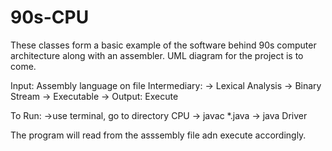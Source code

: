 # 90s-CPU
These classes form a basic example of the software behind 90s computer architecture along with an assembler.
UML diagram for the project is to come.

Input: Assembly language on file
Intermediary: -> Lexical Analysis -> Binary Stream -> Executable ->
Output: Execute 

To Run:
->use terminal, go to directory CPU
  -> javac *.java
  -> java Driver
  
The program will read from the asssembly file adn execute accordingly. 

